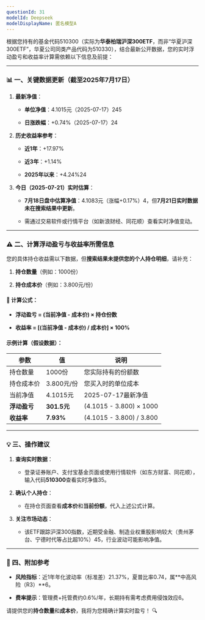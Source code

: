 ```yaml
---
questionId: 31
modelId: Deepseek
modelDisplayName: 匿名模型A
---
```

根据您持有的基金代码510300（实际为**华泰柏瑞沪深300ETF**，而非“华夏沪深300ETF”，华夏公司同类产品代码为510330），结合最新公开数据，您的实时浮动盈亏和收益率计算需依赖以下信息及前提：

---

### 📊 一、关键数据更新（截至2025年7月17日）

1. **最新净值**：
    
    - **单位净值**：4.1015元（2025-07-17）245
        
    - **日涨跌幅**：+0.74%（2025-07-17）24
        
2. **历史收益率参考**：
    
    - **近1年**：+17.97%
        
    - **近3年**：+1.14%
        
    - **2025年以来**：+4.24%24
        
3. **今日（2025-07-21）实时估算**：
    
    - **7月18日盘中估算净值**：4.1083元（涨幅+0.17%）4，但**7月21日实时数据未在搜索结果中更新**。
        
    - 需通过交易软件或行情平台（如新浪财经、同花顺）查看实时净值变动。
        

---

### ⚠️ 二、计算浮动盈亏与收益率所需信息

您的具体持仓收益需以下数据，但**搜索结果未提供您的个人持仓明细**，请补充：

1. **持仓数量**（例如：1000份）
    
2. **持仓成本价**（例如：3.800元/份）
    

#### 📌 计算公式：

- **浮动盈亏 = (当前净值 - 成本价) × 持仓份数**
    
- **收益率 = [(当前净值 - 成本价) / 成本价] × 100%**
    

#### 示例计算（假设数据）：

|**参数**|**值**|**说明**|
|---|---|---|
|持仓数量|1000份|您实际持有的份额数|
|持仓成本价|3.800元/份|您买入时的单位成本|
|当前净值|4.1015元|2025-07-17最新净值|
|**浮动盈亏**|**301.5元**|(4.1015 - 3.800) × 1000|
|**收益率**|**7.93%**|(4.1015 - 3.800) / 3.800|

---

### 💡 三、操作建议

1. **查询实时数据**：
    
    - 登录证券账户、支付宝基金页面或使用行情软件（如东方财富、同花顺），输入代码**510300**查看实时净值35。
        
2. **确认个人持仓**：
    
    - 在持仓页面查看**成本价**和**当前份额**，代入上述公式计算。
        
3. **关注市场动态**：
    
    - 该ETF跟踪沪深300指数，近期受金融、制造业权重股影响较大（贵州茅台、宁德时代等占比超10%）45，行业波动可能影响净值。
        

---

### 💎 四、附加参考

- **风险指标**：近1年年化波动率（标准差）21.37%，夏普比率0.74，属**中高风险（R3）**6。
    
- **费率提示**：管理费+托管费约0.6%/年，长期持有需考虑费用侵蚀效应6。
    

请提供您的**持仓数量**和**成本价**，我将为您精确计算实时盈亏！ 🔍
